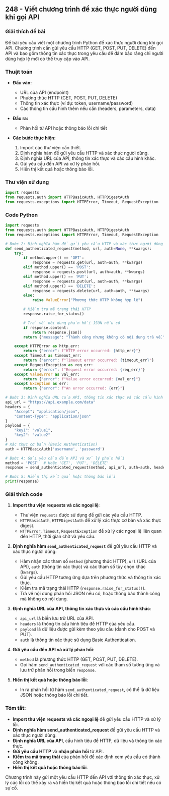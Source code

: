 ## 248 - Viết chương trình để xác thực người dùng khi gọi API

### Giải thích đề bài

Đề bài yêu cầu viết một chương trình Python để xác thực người dùng khi gọi API. Chương trình cần gửi yêu cầu HTTP (GET, POST, PUT, DELETE) đến API và bao gồm thông tin xác thực trong yêu cầu để đảm bảo rằng chỉ người dùng hợp lệ mới có thể truy cập vào API.

### Thuật toán

- **Đầu vào:** 
  - URL của API (endpoint)
  - Phương thức HTTP (GET, POST, PUT, DELETE)
  - Thông tin xác thực (ví dụ: token, username/password)
  - Các thông tin cấu hình thêm nếu cần (headers, parameters, data)

- **Đầu ra:** 
  - Phản hồi từ API hoặc thông báo lỗi chi tiết

- **Các bước thực hiện:**
  1. Import các thư viện cần thiết.
  2. Định nghĩa hàm để gửi yêu cầu HTTP và xác thực người dùng.
  3. Định nghĩa URL của API, thông tin xác thực và các cấu hình khác.
  4. Gửi yêu cầu đến API và xử lý phản hồi.
  5. Hiển thị kết quả hoặc thông báo lỗi.

### Thư viện sử dụng

```python
import requests
from requests.auth import HTTPBasicAuth, HTTPDigestAuth
from requests.exceptions import HTTPError, Timeout, RequestException
```

### Code Python

```python
import requests
from requests.auth import HTTPBasicAuth, HTTPDigestAuth
from requests.exceptions import HTTPError, Timeout, RequestException

# Bước 2: Định nghĩa hàm để gửi yêu cầu HTTP và xác thực người dùng
def send_authenticated_request(method, url, auth=None, **kwargs):
    try:
        if method.upper() == 'GET':
            response = requests.get(url, auth=auth, **kwargs)
        elif method.upper() == 'POST':
            response = requests.post(url, auth=auth, **kwargs)
        elif method.upper() == 'PUT':
            response = requests.put(url, auth=auth, **kwargs)
        elif method.upper() == 'DELETE':
            response = requests.delete(url, auth=auth, **kwargs)
        else:
            raise ValueError("Phương thức HTTP không hợp lệ")

        # Kiểm tra mã trạng thái HTTP
        response.raise_for_status()

        # Trả về nội dung phản hồi JSON nếu có
        if response.content:
            return response.json()
        return {"message": "Thành công nhưng không có nội dung trả về."}

    except HTTPError as http_err:
        return {"error": f"HTTP error occurred: {http_err}"}
    except Timeout as timeout_err:
        return {"error": f"Timeout error occurred: {timeout_err}"}
    except RequestException as req_err:
        return {"error": f"Request error occurred: {req_err}"}
    except ValueError as val_err:
        return {"error": f"Value error occurred: {val_err}"}
    except Exception as err:
        return {"error": f"An error occurred: {err}"}

# Bước 3: Định nghĩa URL của API, thông tin xác thực và các cấu hình khác
api_url = "https://api.example.com/data"
headers = {
    "Accept": "application/json",
    "Content-Type": "application/json"
}
payload = {
    "key1": "value1",
    "key2": "value2"
}
# Xác thực cơ bản (Basic Authentication)
auth = HTTPBasicAuth('username', 'password')

# Bước 4: Gửi yêu cầu đến API và xử lý phản hồi
method = 'POST'  # Hoặc 'GET', 'PUT', 'DELETE'
response = send_authenticated_request(method, api_url, auth=auth, headers=headers, json=payload)

# Bước 5: Hiển thị kết quả hoặc thông báo lỗi
print(response)
```

### Giải thích code

1. **Import thư viện requests và các ngoại lệ**:
   - Thư viện `requests` được sử dụng để gửi các yêu cầu HTTP.
   - `HTTPBasicAuth`, `HTTPDigestAuth` để xử lý xác thực cơ bản và xác thực digest.
   - `HTTPError`, `Timeout`, `RequestException` để xử lý các ngoại lệ liên quan đến HTTP, thời gian chờ và yêu cầu.

2. **Định nghĩa hàm `send_authenticated_request`** để gửi yêu cầu HTTP và xác thực người dùng:
   - Hàm nhận các tham số `method` (phương thức HTTP), `url` (URL của API), `auth` (thông tin xác thực) và các tham số tùy chọn khác (`kwargs`).
   - Gửi yêu cầu HTTP tương ứng dựa trên phương thức và thông tin xác thực.
   - Kiểm tra mã trạng thái HTTP (`response.raise_for_status()`).
   - Trả về nội dung phản hồi JSON nếu có, hoặc thông báo thành công mà không có nội dung.

3. **Định nghĩa URL của API, thông tin xác thực và các cấu hình khác**:
   - `api_url` là biến lưu trữ URL của API.
   - `headers` là thông tin cấu hình tiêu đề HTTP của yêu cầu.
   - `payload` là dữ liệu được gửi kèm theo yêu cầu (dành cho POST và PUT).
   - `auth` là thông tin xác thực sử dụng Basic Authentication.

4. **Gửi yêu cầu đến API và xử lý phản hồi**:
   - `method` là phương thức HTTP (GET, POST, PUT, DELETE).
   - Gọi hàm `send_authenticated_request` với các tham số tương ứng và lưu trữ phản hồi trong biến `response`.

5. **Hiển thị kết quả hoặc thông báo lỗi**:
   - In ra phản hồi từ hàm `send_authenticated_request`, có thể là dữ liệu JSON hoặc thông báo lỗi chi tiết.

### Tóm tắt:

- **Import thư viện requests và các ngoại lệ** để gửi yêu cầu HTTP và xử lý lỗi.
- **Định nghĩa hàm send_authenticated_request** để gửi yêu cầu HTTP và xác thực người dùng.
- **Định nghĩa URL của API**, cấu hình tiêu đề HTTP, dữ liệu và thông tin xác thực.
- **Gửi yêu cầu HTTP** và **nhận phản hồi** từ API.
- **Kiểm tra mã trạng thái** của phản hồi để xác định xem yêu cầu có thành công không.
- **Hiển thị kết quả hoặc thông báo lỗi**.

Chương trình này gửi một yêu cầu HTTP đến API với thông tin xác thực, xử lý các lỗi có thể xảy ra và hiển thị kết quả hoặc thông báo lỗi chi tiết nếu có sự cố.
